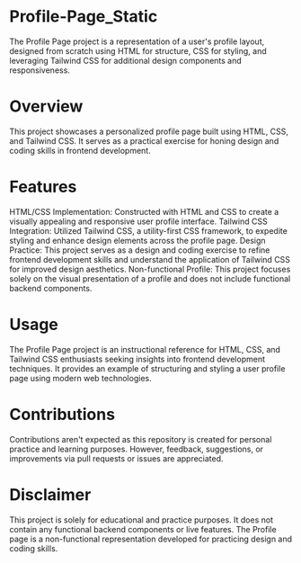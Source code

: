 # Profile-Page_Static
 The Profile Page project is a representation of a user's profile layout, designed from scratch using HTML for structure, CSS for styling, and leveraging Tailwind CSS for additional design components and responsiveness.
 
# Overview
This project showcases a personalized profile page built using HTML, CSS, and Tailwind CSS. It serves as a practical exercise for honing design and coding skills in frontend development.

# Features
HTML/CSS Implementation: Constructed with HTML and CSS to create a visually appealing and responsive user profile interface.
Tailwind CSS Integration: Utilized Tailwind CSS, a utility-first CSS framework, to expedite styling and enhance design elements across the profile page.
Design Practice: This project serves as a design and coding exercise to refine frontend development skills and understand the application of Tailwind CSS for improved design aesthetics.
Non-functional Profile: This project focuses solely on the visual presentation of a profile and does not include functional backend components.

# Usage
The Profile Page project is an instructional reference for HTML, CSS, and Tailwind CSS enthusiasts seeking insights into frontend development techniques. It provides an example of structuring and styling a user profile page using modern web technologies.

# Contributions
Contributions aren't expected as this repository is created for personal practice and learning purposes. However, feedback, suggestions, or improvements via pull requests or issues are appreciated.

# Disclaimer
This project is solely for educational and practice purposes. It does not contain any functional backend components or live features. The Profile page is a non-functional representation developed for practicing design and coding skills.
